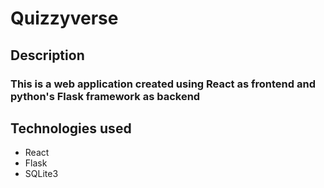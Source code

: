 # Quizzyverse

## Description
### This is a web application created using React as frontend and python's Flask framework as backend  

## Technologies used
- React
- Flask
- SQLite3

